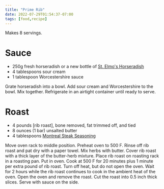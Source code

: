 ```yaml
---
title: "Prime Rib"
date: 2022-07-29T01:54:37-07:00
tags: [food,recipe]
---
```

Makes 8 servings.

# Sauce

* 250g fresh horseradish or a new bottle of [St. Elmo's Horseradish][1]
* 4 tablespoons sour cream
* 1 tablespoon Worcestershire sauce

Grate horseradish into a bowl.
Add sour cream and Worcestershire to the bowl.
Mix together.
Refrigerate in an airtight container until ready to serve.

# Roast

* 4 pounds [rib roast], bone removed, fat trimmed off, and tied
* 8 ounces (1 bar) unsalted butter
* 4 tablespoons [Montreal Steak Seasoning][2]

Move oven rack to middle position.
Preheat oven to 500 F.
Rinse off rib roast and pat dry with a paper towel.
Mix herbs with butter.
Cover rib roast with a thick layer of the butter-herb mixture.
Place rib roast on roasting rack in a roasting pan.
Put in oven.
Cook at 500 F for 20 minutes plus 1 minute per extra pound of rib roast.
Turn off heat, but do not open the oven.
Wait for 2 hours while the rib roast continues to cook in the ambient
heat of the oven.
Open the oven and remove the roast.
Cut the roast into 0.5 inch thick slices.
Serve with sauce on the side.

[1]: https://www.amazon.com/St-Elmo-Steak-House-Horseradish/dp/B088FZJ35M/
[2]: https://www.amazon.com/McCormick-Grill-Mates-Montreal-Seasoning/dp/B0758GCNG3/
[3]: https://www.costco.com/rastelli-usda-choice-boneless-black-angus-prime-rib-roast%2C-7-lbs.product.100404305.html
